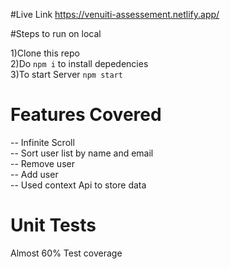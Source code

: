 

#Live Link 
https://venuiti-assessement.netlify.app/

#Steps to run on local

1)Clone this repo  
2)Do `npm i` to install depedencies  
3)To start Server `npm start`

# Features Covered

-- Infinite Scroll  
-- Sort user list by name and email  
-- Remove user  
-- Add user  
-- Used context Api to store data

# Unit Tests

Almost 60% Test coverage

